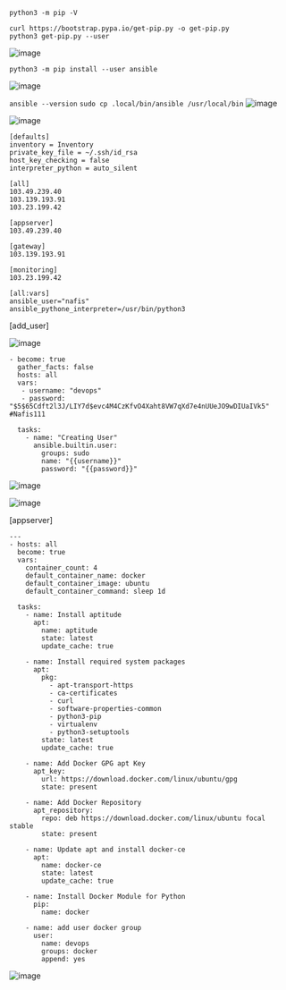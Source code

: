 `python3 -m pip -V`

```
curl https://bootstrap.pypa.io/get-pip.py -o get-pip.py
python3 get-pip.py --user
```

![image](https://user-images.githubusercontent.com/52950376/236621563-c9d8f97a-7762-429c-bf13-ec9458eb02f8.png)

```
python3 -m pip install --user ansible
```
![image](https://user-images.githubusercontent.com/52950376/236621657-367dfc2f-0d77-479f-a98c-ebabaa874a36.png)

`ansible --version`
`sudo cp .local/bin/ansible /usr/local/bin`
![image](https://user-images.githubusercontent.com/52950376/236621717-24854864-d1be-4671-8d02-1cac9d22a563.png)

![image](https://user-images.githubusercontent.com/52950376/236625006-89df53e0-a0ae-40c6-ae36-3f99a8b47dfe.png)


```
[defaults]
inventory = Inventory
private_key_file = ~/.ssh/id_rsa
host_key_checking = false
interpreter_python = auto_silent
```

```
[all]
103.49.239.40
103.139.193.91
103.23.199.42

[appserver]
103.49.239.40

[gateway]
103.139.193.91

[monitoring]
103.23.199.42

[all:vars]
ansible_user="nafis"
ansible_pythone_interpreter=/usr/bin/python3
```
[add_user]

![image](https://user-images.githubusercontent.com/52950376/236625768-86e4b7a3-bd00-486b-ba1a-483fb7f6355e.png)
```
- become: true
  gather_facts: false
  hosts: all      
  vars:
   - username: "devops"
   - password: "$5$65Cdft2l3J/LIY7d$evc4M4CzKfvO4Xaht8VW7qXd7e4nUUeJO9wDIUaIVk5" #Nafis111

  tasks:
    - name: "Creating User"
      ansible.builtin.user:
        groups: sudo
        name: "{{username}}"
        password: "{{password}}"
```
![image](https://user-images.githubusercontent.com/52950376/236627226-34ca326c-7af6-415b-babd-c10e78cdad0d.png)

![image](https://user-images.githubusercontent.com/52950376/236626350-925c44d0-f0aa-47dd-a60d-69f0f2d92c47.png)

[appserver]

```
---
- hosts: all
  become: true
  vars:
    container_count: 4
    default_container_name: docker
    default_container_image: ubuntu
    default_container_command: sleep 1d

  tasks:
    - name: Install aptitude
      apt:
        name: aptitude
        state: latest
        update_cache: true

    - name: Install required system packages
      apt:
        pkg:
          - apt-transport-https
          - ca-certificates
          - curl
          - software-properties-common
          - python3-pip
          - virtualenv
          - python3-setuptools
        state: latest
        update_cache: true

    - name: Add Docker GPG apt Key
      apt_key:
        url: https://download.docker.com/linux/ubuntu/gpg
        state: present

    - name: Add Docker Repository
      apt_repository:
        repo: deb https://download.docker.com/linux/ubuntu focal stable
        state: present

    - name: Update apt and install docker-ce
      apt:
        name: docker-ce
        state: latest
        update_cache: true

    - name: Install Docker Module for Python
      pip:
        name: docker

    - name: add user docker group
      user:
        name: devops
        groups: docker
        append: yes
```
![image](https://user-images.githubusercontent.com/52950376/236627628-24ff8d21-e6c7-43d0-adf3-aa0f4f70c968.png)


